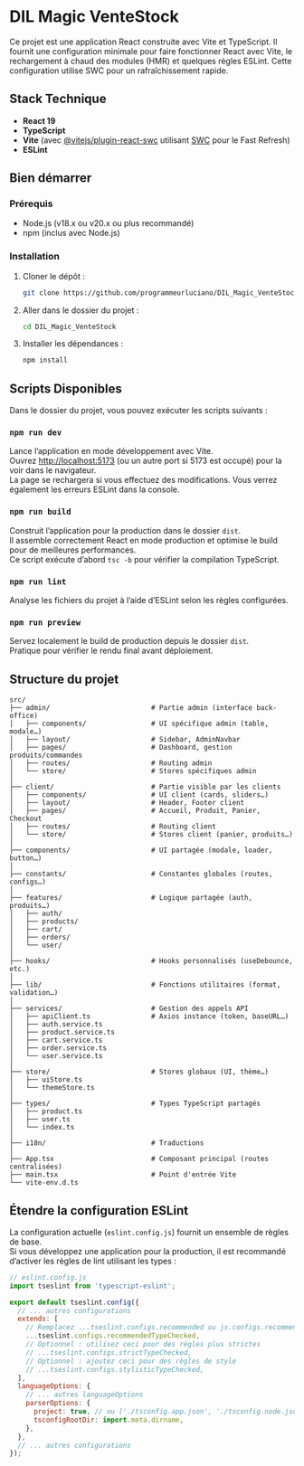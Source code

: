 # DIL Magic VenteStock


Ce projet est une application React construite avec Vite et TypeScript. Il fournit une configuration minimale pour faire fonctionner React avec Vite, le rechargement à chaud des modules (HMR) et quelques règles ESLint. Cette configuration utilise SWC pour un rafraîchissement rapide.

## Stack Technique

*   **React 19**
*   **TypeScript**
*   **Vite** (avec [@vitejs/plugin-react-swc](https://github.com/vitejs/vite-plugin-react/blob/main/packages/plugin-react-swc) utilisant [SWC](https://swc.rs/) pour le Fast Refresh)
*   **ESLint**

## Bien démarrer

### Prérequis

*   Node.js (v18.x ou v20.x ou plus recommandé)
*   npm (inclus avec Node.js)

### Installation

1.  Cloner le dépôt :
    ```bash
    git clone https://github.com/programmeurluciano/DIL_Magic_VenteStock.git
    ```
2.  Aller dans le dossier du projet :
    ```bash
    cd DIL_Magic_VenteStock
    ```
3.  Installer les dépendances :
    ```bash
    npm install
    ```

## Scripts Disponibles

Dans le dossier du projet, vous pouvez exécuter les scripts suivants :

### `npm run dev`

Lance l’application en mode développement avec Vite.  
Ouvrez [http://localhost:5173](http://localhost:5173) (ou un autre port si 5173 est occupé) pour la voir dans le navigateur.  
La page se rechargera si vous effectuez des modifications. Vous verrez également les erreurs ESLint dans la console.

### `npm run build`

Construit l’application pour la production dans le dossier `dist`.  
Il assemble correctement React en mode production et optimise le build pour de meilleures performances.  
Ce script exécute d’abord `tsc -b` pour vérifier la compilation TypeScript.

### `npm run lint`

Analyse les fichiers du projet à l’aide d’ESLint selon les règles configurées.

### `npm run preview`

Servez localement le build de production depuis le dossier `dist`.  
Pratique pour vérifier le rendu final avant déploiement.

## Structure du projet
```text
src/
├── admin/                         # Partie admin (interface back-office)
│   ├── components/                # UI spécifique admin (table, modale…)
│   ├── layout/                    # Sidebar, AdminNavbar
│   ├── pages/                     # Dashboard, gestion produits/commandes
│   ├── routes/                    # Routing admin
│   └── store/                     # Stores spécifiques admin
│
├── client/                        # Partie visible par les clients
│   ├── components/                # UI client (cards, sliders…)
│   ├── layout/                    # Header, Footer client
│   ├── pages/                     # Accueil, Produit, Panier, Checkout
│   ├── routes/                    # Routing client
│   └── store/                     # Stores client (panier, produits…)
│
├── components/                    # UI partagée (modale, loader, button…)
│
├── constants/                     # Constantes globales (routes, configs…)
│
├── features/                      # Logique partagée (auth, produits…)
│   ├── auth/
│   ├── products/
│   ├── cart/
│   ├── orders/
│   └── user/
│
├── hooks/                         # Hooks personnalisés (useDebounce, etc.)
│
├── lib/                           # Fonctions utilitaires (format, validation…)
│
├── services/                      # Gestion des appels API
│   ├── apiClient.ts               # Axios instance (token, baseURL…)
│   ├── auth.service.ts
│   ├── product.service.ts
│   ├── cart.service.ts
│   ├── order.service.ts
│   └── user.service.ts
│
├── store/                         # Stores globaux (UI, thème…)
│   ├── uiStore.ts
│   └── themeStore.ts
│
├── types/                         # Types TypeScript partagés
│   ├── product.ts
│   ├── user.ts
│   └── index.ts
│
├── i18n/                          # Traductions
│
├── App.tsx                        # Composant principal (routes centralisées)
├── main.tsx                       # Point d'entrée Vite
└── vite-env.d.ts
````

## Étendre la configuration ESLint

La configuration actuelle (`eslint.config.js`) fournit un ensemble de règles de base.  
Si vous développez une application pour la production, il est recommandé d’activer les règles de lint utilisant les types :

```js
// eslint.config.js
import tseslint from 'typescript-eslint';

export default tseslint.config({
  // ... autres configurations
  extends: [
    // Remplacez ...tseslint.configs.recommended ou js.configs.recommended par ceci
    ...tseslint.configs.recommendedTypeChecked,
    // Optionnel : utilisez ceci pour des règles plus strictes
    // ...tseslint.configs.strictTypeChecked,
    // Optionnel : ajoutez ceci pour des règles de style
    // ...tseslint.configs.stylisticTypeChecked,
  ],
  languageOptions: {
    // ... autres languageOptions
    parserOptions: {
      project: true, // ou ['./tsconfig.app.json', './tsconfig.node.json']
      tsconfigRootDir: import.meta.dirname,
    },
  },
  // ... autres configurations
});

